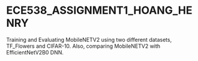 # ECE538_ASSIGNMENT1_HOANG_HENRY
Training and Evaluating MobileNETV2 using two different datasets, TF_Flowers and CIFAR-10. Also, comparing MobileNETV2 with EfficientNetV2B0 DNN.
